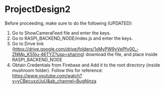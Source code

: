 # ProjectDesign2

Before proceeding, make sure to do the following (UPDATED): 

1. Go to ShowCameraFeed file and enter the keys.
2. Go to RASPI_BACKEND_NODE/index.js and enter the keys.
3. Go to Drive link (https://drive.google.com/drive/folders/1xMyPW9yVePfv00_-ZNMp_K55lu-46TYZ?usp=sharing) download the file, and place inside RASPI_BACKEND_NODE
4. Obtain Credentials from Firebase and Add it to the root directory (inside mushroom folder). Follow this for reference: https://www.youtube.com/watch?v=yCBecuxzUuU&ab_channel=BugNinza
